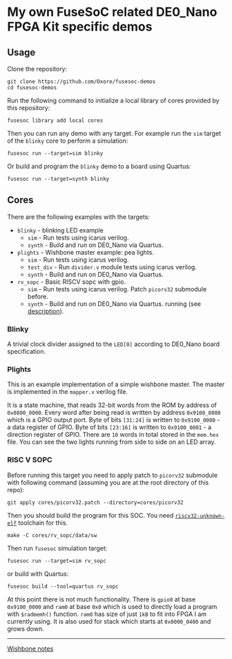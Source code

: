# My own FuseSoC related DE0\_Nano FPGA Kit specific demos

## Usage

Clone the repository:

```
git clone https://github.com/Oxore/fusesoc-demos
cd fusesoc-demos
```

Run the following command to initialize a local library of cores provided by this repository:

```
fusesoc library add local cores
```

Then you can run any demo with any target.
For example run the `sim` target of the `blinky` core to perform a simulation:

```
fusesoc run --target=sim blinky
```

Or build and program the `blinky` demo to a board using Quartus:

```
fusesoc run --target=synth blinky
```

## Cores

There are the following examples with the targets:

- `blinky` - blinking LED example
  - `sim` - Run tests using icarus verilog.
  - `synth` - Build and run on DE0\_Nano via Quartus.
- `plights` - Wishbone master example: pea lights.
  - `sim` - Run tests using icarus verilog.
  - `test_div` - Run `divider.v` module tests using icarus verilog.
  - `synth` - Build and run on DE0\_Nano via Quartus.
- `rv_sopc` - Basic RISCV sopc with gpio.
  - `sim` - Run tests using icarus verilog. Patch `picorv32` submodule before.
  - `synth` - Build and run on DE0\_Nano via Quartus.
  running (see [description](#RISC_V_SOPC)).

### Blinky

A trivial clock divider assigned to the `LED[0]` according to DE0\_Nano board specification.

### Plights

This is an example implementation of a simple wishbone master.
The master is implemented in the `mapper.v` verilog file.

It is a state machine, that reads 32-bit words from the ROM by address of `0x0800_0000`.
Every word after being read is written by address `0x9100_0000` which is a GPIO output port.
Byte of bits `[31:24]` is written to `0x9100_0000` - a data register of GPIO.
Byte of bits `[23:16]` is written to `0x9100_0001` - a direction register of GPIO.
There are `10` words in total stored in the `mem.hex` file.
You can see the two lights running from side to side on an LED array.

### RISC V SOPC

Before running this target you need to apply patch to `picorv32` submodule with
following command (assuming you are at the root directory of this repo):

    git apply cores/picorv32.patch --directory=cores/picorv32

Then you should build the program for this SOC.
You need [`riscv32-unknown-elf`](https://github.com/riscv/riscv-gnu-toolchain)
toolchain for this.

    make -C cores/rv_sopc/data/sw

Then run `fusesoc` simulation target:

    fusesoc run --target=sim rv_sopc

or build with Quartus:

    fusesoc build --tool=quartus rv_sopc

At this point there is not much functionality.
There is `gpio0` at base `0x9100_0000` and `ram0` at base `0x0` which is used to
directly load a program with `$radmemh()` function.
`ram0` has size of just `1kB` to fit into FPGA I am currently using.
It is also used for stack which starts at `0x0000_0400` and grows down.

---

[Wishbone notes](Wishbone.md)
